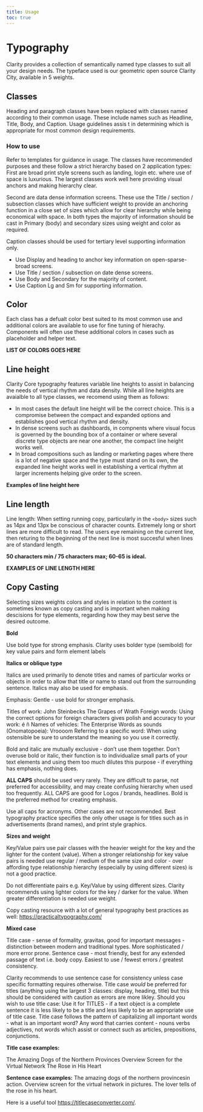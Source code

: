 ```yaml
---
title: Usage
toc: true
---
```


# Typography

Clarity provides a collection of semantically named type classes to suit all your design needs. The typeface used is our geometric open source Clarity City, available in 5 weights.

## Classes

Heading and paragraph classes have been replaced with classes named according to their common usage. These include names such as Headline, Title, Body, and Caption. Usage guidelines assis t in determining which is appropriate for most common design requirements.

<DocTypographyTable />

### How to use

Refer to templates for guidance in usage. The classes have recommended purposes and these follow a strict hierarchy based on 2 application types:
First are broad print style screens such as landing, login etc. where use of space is luxurious. The largest classes work well here providing visual anchors and making hierarchy clear.

Second are data dense information screens. These use the Title / section / subsection classes which have sufficient weight to provide an anchoring function in a close set of sizes which allow for clear hierarchy while being economical with space.
In both types the majority of information should be cast in Primary (body) and secondary sizes using weight and color as required.

Caption classes should be used for tertiary level supporting information only.

- Use Display and heading to anchor key information on open-sparse-broad screens.
- Use Title / section / subsection on date dense screens.
- Use Body and Secondary for the majority of content.
- Use Caption Lg and Sm for supporting information.

## Color

Each class has a defualt color best suited to its most common use and additional colors are available to use for fine tuning of hierachy. Components will often use these additional colors in cases such as placeholder and helper text.

**LIST OF COLORS GOES HERE**

## Line height

Clarity Core typography features variable line heights to assist in balancing the needs of vertical rhythm and data density. While all line heights are avaialble to all type classes, we recomend using them as follows:

- In most cases the default line height will be the correct choice. This is a compromise between the compact and expanded options and establishes good vertical rhythm and density.
- In dense screens such as dashboards, in compnents where visual focus is governed by the bounding box of a container or where several discrete type objects are near one another, the compact line height works well.
- In broad compositions such as landing or marketing pages where there is a lot of negative space and the type must stand on its own, the expanded line height works well in establishing a vertical rhythm at larger increments helping give order to the screen.

**Examples of line height here**

## Line length

Line length: When setting running copy, particularly in the `<body>` sizes such as 14px and 13px be conscious of character counts. Extremely long or short lines are more difficult to read. The users eye remaining on the current line, then returing to the beginning of the next line is most succesful when lines are of standard length.

**50 characters min / 75 characters max; 60-65 is ideal.**

**EXAMPLES OF LINE LENGTH HERE**

## Copy Casting

Selecting sizes weights colors and styles in relation to the content is sometimes known as copy casting and is important when making descisions for type elements, regarding how they may best serve the desired outcome.

**Bold**

Use bold type for strong emphasis. Clarity uses bolder type (semibold) for key value pairs and form element labels

**Italics or oblique type**

Italics are used primarily to denote titles and names of particular works or objects in order to allow that title or name to stand out from the surrounding sentence. Italics may also be used for emphasis.

Emphasis: Gentle - use bold for stronger emphasis.

Titles of work: John Steinbecks The Grapes of Wrath
Foreign words: Using the correct options for foreign characters gives polish and accuracy to your work: é ñ
Names of vehicles: The Enterprise
Words as sounds (Onomatopoeia): Vroooom
Referring to a specific word: When using ostensible be sure to understand the meaning so you use it correctly.

Bold and italic are mutually exclusive - don’t use them together. Don’t overuse bold or italic, their function is to individualize small parts of your text elements and using them too much dilutes this purpose - if everything has emphasis, nothing does.

**ALL CAPS** should be used very rarely. They are difficult to parse, not preferred for accessibility, and may create confusing hierarchy when used too frequently. ALL CAPS are good for Logos / brands, headlines. Bold is the preferred method for creating emphasis.

Use all caps for acronyms. Other cases are not recommended. Best typography practice specifies the only other usage is for titles such as in advertisements (brand names), and print style graphics.

**Sizes and weight**

Key/Value pairs use pair classes with the heavier weight for the key and the lighter for the content (value).
When a stronger relationship for key value pairs is needed use regular / medium of the same size and color - over affording type relationship hierarchy (especially by using different sizes) is not a good practice.

Do not differentiate pairs e.g. Key/Value by using different sizes. Clarity recommends using lighter colors for the key / darker for the value. When greater differentiation is needed use weight.

Copy casting resource with a lot of general typography best practices as well: https://practicaltypography.com/

**Mixed case**

Title case - sense of formality, gravitas, good for important messages - distinction between modern and traditional types. More sophisticated / more error prone.
Sentence case - most friendly, best for any extended passage of text i.e. body copy. Easiest to use / fewest errors / greatest consistency.

Clarity recommends to use sentence case for consistency unless case specific formatting requires otherwise. Title case _would_ be preferred for titles (anything using the largest 3 classes: display, heading, title) but this should be considered with caution as errors are more likley. Should you wish to use title case: Use it for TITLES - if a text object is a complete sentence it is less likely to be a title and less likely to be an appropriate use of title case. Title case follows the pattern of capitalizing all important words - what is an important word? Any word that carries content - nouns verbs adjectives, not words which assist or connect such as articles, prepositions, conjunctions.

**Title case examples:**

The Amazing Dogs of the Northern Provinces
Overview Screen for the Virtual Network
The Rose in His Heart

**Sentence case examples:**
The amazing dogs of the northern provincesin action.
Overview screen for the virtual network in pictures.
The lover tells of the rose in his heart.

Here is a useful tool https://titlecaseconverter.com/.

